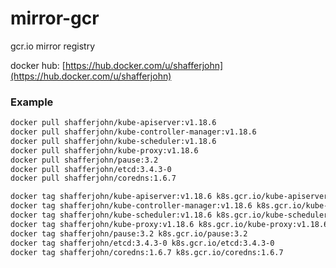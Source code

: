 # mirror-gcr
gcr.io mirror registry

docker hub: [https://hub.docker.com/u/shafferjohn](https://hub.docker.com/u/shafferjohn)

### Example
```bash
docker pull shafferjohn/kube-apiserver:v1.18.6
docker pull shafferjohn/kube-controller-manager:v1.18.6
docker pull shafferjohn/kube-scheduler:v1.18.6
docker pull shafferjohn/kube-proxy:v1.18.6
docker pull shafferjohn/pause:3.2
docker pull shafferjohn/etcd:3.4.3-0
docker pull shafferjohn/coredns:1.6.7

docker tag shafferjohn/kube-apiserver:v1.18.6 k8s.gcr.io/kube-apiserver:v1.18.6
docker tag shafferjohn/kube-controller-manager:v1.18.6 k8s.gcr.io/kube-controller-manager:v1.18.6
docker tag shafferjohn/kube-scheduler:v1.18.6 k8s.gcr.io/kube-scheduler:v1.18.6
docker tag shafferjohn/kube-proxy:v1.18.6 k8s.gcr.io/kube-proxy:v1.18.6
docker tag shafferjohn/pause:3.2 k8s.gcr.io/pause:3.2
docker tag shafferjohn/etcd:3.4.3-0 k8s.gcr.io/etcd:3.4.3-0
docker tag shafferjohn/coredns:1.6.7 k8s.gcr.io/coredns:1.6.7
```

